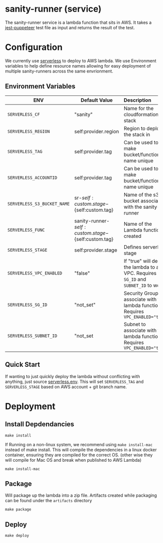 # sanity-runner (service)

The sanity-runner service is a lambda function that sits in AWS. It takes a [jest-puppeteer](https://github.com/smooth-code/jest-puppeteer) test file as input and returns the result of the test.

# Configuration

We currently use [serverless](https://serverless.com/framework/docs/) to deploy to AWS lambda. We use Environment variables to help define resource names allowing for easy deployment of multiple sanity-runners across the same envrionment.

## Environment Variables

| ENV                         | Default Value                                         | Description   |
| --------------------------- |-----------------------------------------------------  |:----------------|
| `SERVERLESS_CF`             | "sanity"                                              | Name for the cloudformation stack |
| `SERVERLESS_REGION`         | self:provider.region                                  | Region to deploy the stack in|
| `SERVERLESS_TAG`            | self:provider.tag                                     | Can be used to make bucket/function name unique  |
| `SERVERLESS_ACCOUNTID`      | self:provider.tag                                     | Can be used to make bucket/function name unique |
| `SERVERLESS_S3_BUCKET_NAME` | sr-${self:custom.stage}-${self:custom.tag}            | Name of the s3 bucket associated with the sanity-runner |
| `SERVERLESS_FUNC`           | sanity-runner-${self:custom.stage}-${self:custom.tag} | Name of the Lambda function created |
| `SERVERLESS_STAGE`          | self:provider.stage                                   | Defines serverless stage |
| `SERVERLESS_VPC_ENABLED`    | "false"                                               | If "true" will deploy the lambda to a VPC. Requires `SG_ID` and `SUBNET_ID` to work |
| `SERVERLESS_SG_ID`          | "not_set"                                             | Security Group to associate with the lambda function. Requires `VPC_ENABLED="true"` |
| `SERVERLESS_SUBNET_ID`      | "not_set                                              | Subnet to associate with the lambda function. Requires `VPC_ENABLED="true"` |


## Quick Start

If wanting to just quickly deploy the lambda without conflicting with anything, just source [serverless.env](./serverless.env). This will set `SERVERLESS_TAG` and `SERVERLESS_STAGE` based on AWS account + git branch name.

# Deployment

## Install Depdendancies

```
make install
```

If Running on a non-linux system, we recommend using `make install-mac` instead of make install. This will compile the dependencies in a linux docker container, ensuring they are compiled for the correct OS. (other wise they will compile for Mac OS and break when published to AWS Lambda)
```
make install-mac
```

## Package

Will package up the lambda into a zip file. Artifacts created while packaging can be found under the `artifacts` directory
```
make package
```

## Deploy

```
make deploy
``` 
